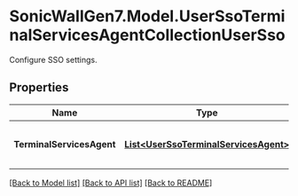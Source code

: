 # SonicWallGen7.Model.UserSsoTerminalServicesAgentCollectionUserSso
Configure SSO settings.

## Properties

Name | Type | Description | Notes
------------ | ------------- | ------------- | -------------
**TerminalServicesAgent** | [**List&lt;UserSsoTerminalServicesAgent&gt;**](UserSsoTerminalServicesAgent.md) | Configure a terminal services agent. | [optional] 

[[Back to Model list]](../README.md#documentation-for-models) [[Back to API list]](../README.md#documentation-for-api-endpoints) [[Back to README]](../README.md)


